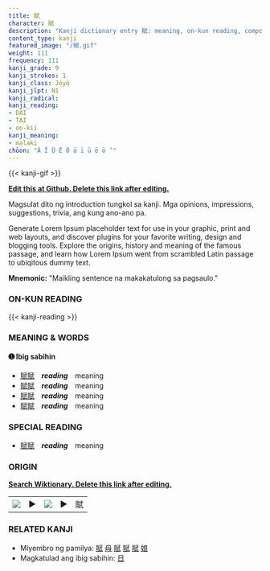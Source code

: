 ```yaml
---
title: 賦
character: 賦
description: "Kanji dictionary entry 賦: meaning, on-kun reading, compounds, origin, related kanji"
content_type: kanji
featured_image: "/賦.gif"
weight: 111
frequency: 111
kanji_grade: 9
kanji_strokes: 1
kanji_class: Jōyō
kanji_jlpt: N1
kanji_radical: 
kanji_reading: 
- DAI
- TAI
- oo-kii
kanji_meaning:
- malaki
chōon: "Ā Ī Ū Ē Ō ā ī ū ē ō ’"
---
```

[//]: # (Don't edit the line below. Kanji animated GIF code is automatically generated.)
{{< kanji-gif >}}

[//]: # (Edit below this line.)

**[Edit this at Github. Delete this link after editing.](https://github.com/tim0g/tim/tree/main/content/kanji/賦/index.md)**

Magsulat dito ng introduction tungkol sa kanji. Mga opinions, impressions, suggestions, trivia, ang kung ano-ano pa.

Generate Lorem Ipsum placeholder text for use in your graphic, print and web layouts, and discover plugins for your favorite writing, design and blogging tools. Explore the origins, history and meaning of the famous passage, and learn how Lorem Ipsum went from scrambled Latin passage to ubiqitous dummy text.
 
**Mnemonic:** "Maikling sentence na makakatulong sa pagsaulo."

### ON-KUN READING

[//]: # (Don't edit the line below. ON-KUN READING code is automatically generated.)
{{< kanji-reading >}}

### MEANING & WORDS

#### ➊ **Ibig sabihin**
  - [賦](../賦)[賦](../賦)　***reading***　meaning
  - [賦](../賦)[賦](../賦)　***reading***　meaning
  - [賦](../賦)[賦](../賦)　***reading***　meaning
  - [賦](../賦)[賦](../賦)　***reading***　meaning

### SPECIAL READING
  - [賦](../賦)[賦](../賦)　***reading***　meaning

### ORIGIN

**[Search Wiktionary. Delete this link after editing.](https://wiktionary.org/wiki/賦)**
<table class="kanji-table"><tr><td>
<img src="60px-賦-bronze.svg.png">
</td><td>▶</td><td>
<img src="60px-賦-oracle.svg.png">
</td><td>▶</td>
<td class="kanji-origin">賦</td>
</tr></table>

### RELATED KANJI
- Miyembro ng pamilya: [賦](../賦) [母](../母) [賦](../賦) [賦](../賦) [賦](../賦) [娘](../娘)
- Magkatulad ang ibig sabihin: [日](../日)
